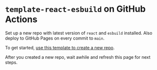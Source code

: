 # `template-react-esbuild` on GitHub Actions

Set up a new repo with latest version of `react` and `esbuild` installed. Also deploy to GitHub Pages on every commit to `main`.

To get started, [use this template to create a new repo](https://github.com/compulim/template-react-esbuild/generate).

After you created a new repo, wait awhile and refresh this page for next steps.
